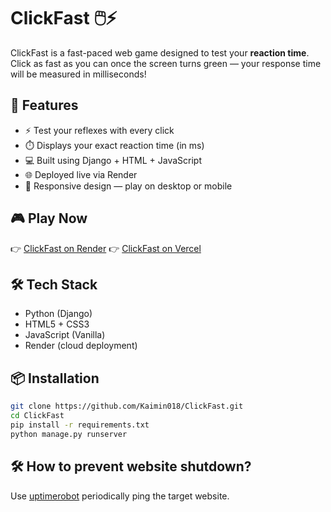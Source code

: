 # ClickFast 🖱️⚡

ClickFast is a fast-paced web game designed to test your **reaction time**. Click as fast as you can once the screen turns green — your response time will be measured in milliseconds!

## 🚀 Features

- ⚡ Test your reflexes with every click
- ⏱️ Displays your exact reaction time (in ms)
- 💻 Built using Django + HTML + JavaScript
- 🌐 Deployed live via Render
- 📱 Responsive design — play on desktop or mobile

## 🎮 Play Now

👉 [ClickFast on Render](https://clickfast.onrender.com)
👉 [ClickFast on Vercel](https://click-fast.vercel.app/)

## 🛠️ Tech Stack

- Python (Django)
- HTML5 + CSS3
- JavaScript (Vanilla)
- Render (cloud deployment)

## 📦 Installation

```bash
git clone https://github.com/Kaimin018/ClickFast.git
cd ClickFast
pip install -r requirements.txt
python manage.py runserver
```

## 🛠️ How to prevent website shutdown?

Use [uptimerobot](https://uptimerobot.com/) periodically ping the target website.
